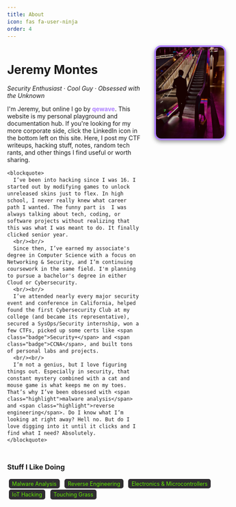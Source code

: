 ```yaml
---
title: About
icon: fas fa-user-ninja
order: 4
---
```


<style>
  .about-container {
    display: flex;
    flex-wrap: wrap;
    align-items: flex-start;
    justify-content: space-between;
    gap: 2rem;
    margin-bottom: 2rem;
  }

  .about-text {
    flex: 1 1 60%;
  }

  .about-image {
    flex: 1 1 30%;
    max-width: 260px;
  }

  .about-image img {
    width: 100%;
    border-radius: 16px;
    border: 4px solid #ae81ff;
    box-shadow: 0 4px 10px rgba(0,0,0,0.4);
  }

  .highlight {
    color: #ae81ff;
    font-weight: bold;
  }

  .badge {
    display: inline-block;
    background: #302e31;
    color: #62ea00;
    padding: 0.3em 0.6em;
    border-radius: 0.4em;
    font-size: 0.9em;
    margin: 0.1em 0.3em;
  }

  .section-title {
    color: #ae81ff;
    margin-top: 2rem;
  }
</style>

<div class="about-container">
  <div class="about-text">
    <h1><span>Jeremy Montes</span></h1>
      <p><em>Security Enthusiast  ·  Cool Guy  ·  Obsessed with the Unknown</em></p>
    <p>
      I'm Jeremy, but online I go by <span class="highlight">qewave</span>. This website is my personal playground and documentation hub. If you're looking for my more corporate side, click the LinkedIn icon in the bottom left on this site. Here, I post my CTF writeups, hacking stuff, notes, random tech rants, and other things I find useful or worth sharing.
    </p>

    <blockquote>
      I’ve been into hacking since I was 16. I started out by modifying games to unlock unreleased skins just to flex. In high school, I never really knew what career path I wanted. The funny part is  I was always talking about tech, coding, or software projects without realizing that this was what I was meant to do. It finally clicked senior year.
      <br/><br/>
      Since then, I’ve earned my associate's degree in Computer Science with a focus on Networking & Security, and I’m continuing coursework in the same field. I'm planning to pursue a bachelor's degree in either Cloud or Cybersecurity.
      <br/><br/>
      I’ve attended nearly every major security event and conference in California, helped found the first Cybersecurity Club at my college (and became its representative), secured a SysOps/Security internship, won a few CTFs, picked up some certs like <span class="badge">Security+</span> and <span class="badge">CCNA</span>, and built tons of personal labs and projects.
      <br/><br/>
      I’m not a genius, but I love figuring things out. Especially in security, that constant mystery combined with a cat and mouse game is what keeps me on my toes. That’s why I’ve been obsessed with <span class="highlight">malware analysis</span> and <span class="highlight">reverse engineering</span>. Do I know what I’m looking at right away? Hell no. But do I love digging into it until it clicks and I find what I need? Absolutely.
    </blockquote>
  </div>

  <div class="about-image">
    <img src="/assets/img/mev3.jpg" alt="Jeremy Montes" />
  </div>
</div>

### Stuff I Like Doing 
<div class="badge">Malware Analysis</div>
<div class="badge">Reverse Engineering</div>
<div class="badge">Electronics & Microcontrollers</div>
<div class="badge">IoT Hacking</div>
<div class="badge">Touching Grass</div>